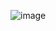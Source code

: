 ![image](https://github.com/Youmna8383/Embedded_Linux/assets/128798072/4cc8a65d-5b5f-40ef-a51f-a43e7dbb281f)
